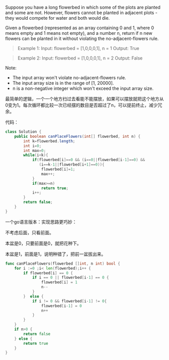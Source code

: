 Suppose you have a long flowerbed in which some of the plots are planted and some are not. However, flowers cannot be planted in adjacent plots - they would compete for water and both would die.

Given a flowerbed (represented as an array containing 0 and 1, where 0 means empty and 1 means not empty), and a number n, return if n new flowers can be planted in it without violating the no-adjacent-flowers rule.

>Example 1:
Input: flowerbed = [1,0,0,0,1], n = 1
Output: True

>Example 2:
Input: flowerbed = [1,0,0,0,1], n = 2
Output: False

Note:
- The input array won't violate no-adjacent-flowers rule.
- The input array size is in the range of [1, 20000].
- n is a non-negative integer which won't exceed the input array size.

最简单的逻辑，一个一个地方扫过去看能不能摆放，如果可以摆放就把这个地方从0变为1。每次循环都比较一次已经摆的数目是否超过了n，可以提前终止，减少冗余。

代码：

```java
class Solution {
    public boolean canPlaceFlowers(int[] flowerbed, int n) {
        int k=flowerbed.length;
        int i=0;
        int max=0;
        while(i<k){
            if(flowerbed[i]==0 && (i==0||flowerbed[i-1]==0) &&
               (i==k-1||flowerbed[i+1]==0)){
                flowerbed[i]=1;
                max++; 
            }   
            if(max>=n)
                return true;
            i++;
        }
        return false;
    }
}
```

一个go语言版本：实现思路更巧妙：

不考虑后面，只看前面。

本盆是0，只要前面是0，就把花种下。

本盆是1，前面是1，说明种错了，把前一盆拔出来。

```go
func canPlaceFlowers(flowerbed []int, n int) bool {
    for i :=0 ;i< len(flowerbed);i++ {
        if flowerbed[i] == 0 {
            if i == 0 || flowerbed[i-1] == 0 {
                flowerbed[i] = 1
                n--
            }
        }  else {
            if i != 0 && flowerbed[i-1] != 0{
                flowerbed[i-1] = 0
                n++
            }
        }
    }
    if n>0 {
        return false
    } else {
        return true
    }
}
```
